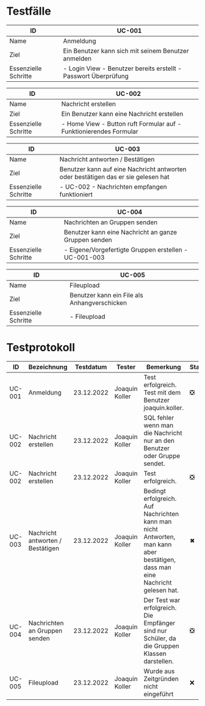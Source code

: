 # Testfälle

| ID                   | UC-001                                                          |
|----------------------|-----------------------------------------------------------------|
| Name                 | Anmeldung                                                       |
| Ziel                 | Ein Benutzer kann sich mit seinem Benutzer anmelden             |
| Essenzielle Schritte | - Login View - Benutzer bereits erstellt - Passwort Überprüfung |

| ID                   | UC-002                                                             |
|----------------------|--------------------------------------------------------------------|
| Name                 | Nachricht erstellen                                                |
| Ziel                 | Ein Benutzer kann eine Nachricht erstellen                         |
| Essenzielle Schritte | - Home View - Button ruft Formular auf - Funktionierendes Formular |

| ID                   | UC-003                                                                            |
|----------------------|-----------------------------------------------------------------------------------|
| Name                 | Nachricht antworten / Bestätigen                                                  |
| Ziel                 | Benutzer kann auf eine Nachricht antworten oder bestätigen das er sie gelesen hat |
| Essenzielle Schritte | - UC-002 - Nachrichten empfangen funktioniert                                     |

| ID                   | UC-004                                                |
|----------------------|-------------------------------------------------------|
| Name                 | Nachrichten an Gruppen senden                         |
| Ziel                 | Benutzer kann eine Nachricht an ganze Gruppen senden  |
| Essenzielle Schritte | - Eigene/Vorgefertigte Gruppen erstellen - UC-001-003 |

| ID                   | UC-005                                       |
|----------------------|----------------------------------------------|
| Name                 | Fileupload                                   |
| Ziel                 | Benutzer kann ein File als Anhangverschicken |
| Essenzielle Schritte | - Fileupload                                 |

# Testprotokoll

| ID     | Bezeichnung                      | Testdatum  | Tester         | Bemerkung                                                                                                                     | Status |
|--------|----------------------------------|------------|----------------|-------------------------------------------------------------------------------------------------------------------------------|--------|
| UC-001 | Anmeldung                        | 23.12.2022 | Joaquin Koller | Test erfolgreich. Test mit dem Benutzer joaquin.koller.                                                                       | ❎      |
| UC-002 | Nachricht erstellen              | 23.12.2022 | Joaquin Koller | SQL fehler wenn man die Nachricht nur an den Benutzer oder Gruppe sendet.                                                     |        |
| UC-002 | Nachricht erstellen              | 23.12.2022 | Joaquin Koller | Test erfolgreich.                                                                                                             | ❎      |
| UC-003 | Nachricht antworten / Bestätigen | 23.12.2022 | Joaquin Koller | Bedingt erfolgreich. Auf Nachrichten kann man nicht Antworten, man kann aber bestätigen, dass man eine Nachricht gelesen hat. | ✖      |
| UC-004 | Nachrichten an Gruppen senden    | 23.12.2022 | Joaquin Koller | Der Test war erfolgreich. Die Empfänger sind nur Schüler,  da die Gruppen Klassen darstellen.                                 | ❎      |
| UC-005 | Fileupload                       | 23.12.2022 | Joaquin Koller | Wurde aus Zeitgründen nicht eingeführt                                                                                        | ❌      |
